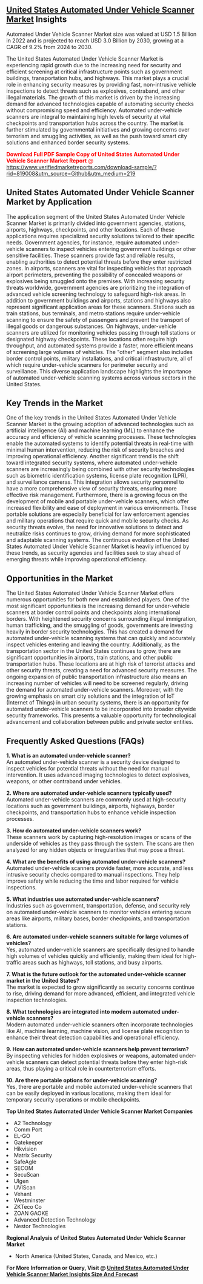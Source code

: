 <h2><a href="https://www.verifiedmarketreports.com/download-sample/?rid=819008&amp;utm_source=Github&amp;utm_medium=219" target="_blank">United States Automated Under Vehicle Scanner Market</a> Insights</h2><p>Automated Under Vehicle Scanner Market size was valued at USD 1.5 Billion in 2022 and is projected to reach USD 3.0 Billion by 2030, growing at a CAGR of 9.2% from 2024 to 2030.</p><p><p>The United States Automated Under Vehicle Scanner Market is experiencing rapid growth due to the increasing need for security and efficient screening at critical infrastructure points such as government buildings, transportation hubs, and highways. This market plays a crucial role in enhancing security measures by providing fast, non-intrusive vehicle inspections to detect threats such as explosives, contraband, and other illegal materials. The growth of this market is driven by the increasing demand for advanced technologies capable of automating security checks without compromising speed and efficiency. Automated under-vehicle scanners are integral to maintaining high levels of security at vital checkpoints and transportation hubs across the country. The market is further stimulated by governmental initiatives and growing concerns over terrorism and smuggling activities, as well as the push toward smart city solutions and enhanced border security systems. <p><span class=""><span style="color: #ff0000;"><strong>Download Full PDF Sample Copy of United States Automated Under Vehicle Scanner Market Report</strong> @ </span><a href="https://www.verifiedmarketreports.com/download-sample/?rid=819008&amp;utm_source=Github&amp;utm_medium=219" target="_blank">https://www.verifiedmarketreports.com/download-sample/?rid=819008&amp;utm_source=Github&amp;utm_medium=219</a></span></p></p> <h2>United States Automated Under Vehicle Scanner Market by Application</h2> <p>The application segment of the United States Automated Under Vehicle Scanner Market is primarily divided into government agencies, stations, airports, highways, checkpoints, and other locations. Each of these applications requires specialized security solutions tailored to their specific needs. Government agencies, for instance, require automated under-vehicle scanners to inspect vehicles entering government buildings or other sensitive facilities. These scanners provide fast and reliable results, enabling authorities to detect potential threats before they enter restricted zones. In airports, scanners are vital for inspecting vehicles that approach airport perimeters, preventing the possibility of concealed weapons or explosives being smuggled onto the premises. With increasing security threats worldwide, government agencies are prioritizing the integration of advanced vehicle screening technology to safeguard high-risk areas. In addition to government buildings and airports, stations and highways also represent significant application areas for these scanners. Stations such as train stations, bus terminals, and metro stations require under-vehicle scanning to ensure the safety of passengers and prevent the transport of illegal goods or dangerous substances. On highways, under-vehicle scanners are utilized for monitoring vehicles passing through toll stations or designated highway checkpoints. These locations often require high throughput, and automated systems provide a faster, more efficient means of screening large volumes of vehicles. The "other" segment also includes border control points, military installations, and critical infrastructure, all of which require under-vehicle scanners for perimeter security and surveillance. This diverse application landscape highlights the importance of automated under-vehicle scanning systems across various sectors in the United States. <h2>Key Trends in the Market</h2> <p>One of the key trends in the United States Automated Under Vehicle Scanner Market is the growing adoption of advanced technologies such as artificial intelligence (AI) and machine learning (ML) to enhance the accuracy and efficiency of vehicle scanning processes. These technologies enable the automated systems to identify potential threats in real-time with minimal human intervention, reducing the risk of security breaches and improving operational efficiency. Another significant trend is the shift toward integrated security systems, where automated under-vehicle scanners are increasingly being combined with other security technologies such as biometric identification systems, license plate recognition (LPR), and surveillance cameras. This integration allows security personnel to have a more comprehensive view of security threats, ensuring more effective risk management. Furthermore, there is a growing focus on the development of mobile and portable under-vehicle scanners, which offer increased flexibility and ease of deployment in various environments. These portable solutions are especially beneficial for law enforcement agencies and military operations that require quick and mobile security checks. As security threats evolve, the need for innovative solutions to detect and neutralize risks continues to grow, driving demand for more sophisticated and adaptable scanning systems. The continuous evolution of the United States Automated Under Vehicle Scanner Market is heavily influenced by these trends, as security agencies and facilities seek to stay ahead of emerging threats while improving operational efficiency. <h2>Opportunities in the Market</h2> <p>The United States Automated Under Vehicle Scanner Market offers numerous opportunities for both new and established players. One of the most significant opportunities is the increasing demand for under-vehicle scanners at border control points and checkpoints along international borders. With heightened security concerns surrounding illegal immigration, human trafficking, and the smuggling of goods, governments are investing heavily in border security technologies. This has created a demand for automated under-vehicle scanning systems that can quickly and accurately inspect vehicles entering and leaving the country. Additionally, as the transportation sector in the United States continues to grow, there are significant opportunities in airports, train stations, and other public transportation hubs. These locations are at high risk of terrorist attacks and other security threats, creating a need for advanced security measures. The ongoing expansion of public transportation infrastructure also means an increasing number of vehicles will need to be screened regularly, driving the demand for automated under-vehicle scanners. Moreover, with the growing emphasis on smart city solutions and the integration of IoT (Internet of Things) in urban security systems, there is an opportunity for automated under-vehicle scanners to be incorporated into broader citywide security frameworks. This presents a valuable opportunity for technological advancement and collaboration between public and private sector entities. <h2>Frequently Asked Questions (FAQs)</h2> <p><b>1. What is an automated under-vehicle scanner?</b><br> An automated under-vehicle scanner is a security device designed to inspect vehicles for potential threats without the need for manual intervention. It uses advanced imaging technologies to detect explosives, weapons, or other contraband under vehicles.</p> <p><b>2. Where are automated under-vehicle scanners typically used?</b><br> Automated under-vehicle scanners are commonly used at high-security locations such as government buildings, airports, highways, border checkpoints, and transportation hubs to enhance vehicle inspection processes.</p> <p><b>3. How do automated under-vehicle scanners work?</b><br> These scanners work by capturing high-resolution images or scans of the underside of vehicles as they pass through the system. The scans are then analyzed for any hidden objects or irregularities that may pose a threat.</p> <p><b>4. What are the benefits of using automated under-vehicle scanners?</b><br> Automated under-vehicle scanners provide faster, more accurate, and less intrusive security checks compared to manual inspections. They help improve safety while reducing the time and labor required for vehicle inspections.</p> <p><b>5. What industries use automated under-vehicle scanners?</b><br> Industries such as government, transportation, defense, and security rely on automated under-vehicle scanners to monitor vehicles entering secure areas like airports, military bases, border checkpoints, and transportation stations.</p> <p><b>6. Are automated under-vehicle scanners suitable for large volumes of vehicles?</b><br> Yes, automated under-vehicle scanners are specifically designed to handle high volumes of vehicles quickly and efficiently, making them ideal for high-traffic areas such as highways, toll stations, and busy airports.</p> <p><b>7. What is the future outlook for the automated under-vehicle scanner market in the United States?</b><br> The market is expected to grow significantly as security concerns continue to rise, driving demand for more advanced, efficient, and integrated vehicle inspection technologies.</p> <p><b>8. What technologies are integrated into modern automated under-vehicle scanners?</b><br> Modern automated under-vehicle scanners often incorporate technologies like AI, machine learning, machine vision, and license plate recognition to enhance their threat detection capabilities and operational efficiency.</p> <p><b>9. How can automated under-vehicle scanners help prevent terrorism?</b><br> By inspecting vehicles for hidden explosives or weapons, automated under-vehicle scanners can detect potential threats before they enter high-risk areas, thus playing a critical role in counterterrorism efforts.</p> <p><b>10. Are there portable options for under-vehicle scanning?</b><br> Yes, there are portable and mobile automated under-vehicle scanners that can be easily deployed in various locations, making them ideal for temporary security operations or mobile checkpoints.</p> </p><p><strong>Top United States Automated Under Vehicle Scanner Market Companies</strong></p><div data-test-id=""><p><li>A2 Technology</li><li> Comm Port</li><li> EL-GO</li><li> Gatekeeper</li><li> Hikvision</li><li> Matrix Security</li><li> SafeAgle</li><li> SECOM</li><li> SecuScan</li><li> Ulgen</li><li> UVIScan</li><li> Vehant</li><li> Westminster</li><li> ZKTeco Co</li><li> ZOAN GAOKE</li><li> Advanced Detection Technology</li><li> Nestor Technologies</li></p><div><strong>Regional Analysis of&nbsp;United States Automated Under Vehicle Scanner Market</strong></div><ul><li dir="ltr"><p dir="ltr">North America&nbsp;(United States, Canada, and Mexico, etc.)</p></li></ul><p><strong>For More Information or Query, Visit @&nbsp;</strong><strong><a href="https://www.verifiedmarketreports.com/product/automated-under-vehicle-scanner-market/?utm_source=Github&amp;utm_medium=219" target="_blank">United States Automated Under Vehicle Scanner Market Insights Size And Forecast</a></strong></p></div>
